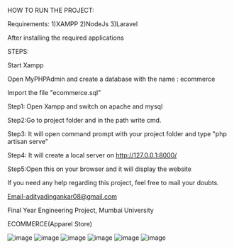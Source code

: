 HOW TO RUN THE PROJECT:


Requirements:
1)XAMPP
2)NodeJs
3)Laravel 

After installing the required applications


STEPS:

Start Xampp

Open MyPHPAdmin and create a database with the name : ecommerce

Import the file "ecommerce.sql"

Step1: Open Xampp and switch on apache and mysql

Step2:Go to project folder and in the path write cmd.

Step3: It will open command prompt with your project folder and type "php artisan serve"

Step4: It will create a local server on http://127.0.0.1:8000/ 

Step5:Open this on your browser and it will display the website

If you need any help regarding this project, feel free to mail your doubts.

Email-adityadingankar08@gmail.com


Final Year Engineering Project, Mumbai University 


ECOMMERCE(Apparel Store)

![image](https://user-images.githubusercontent.com/54596845/138562502-89cdc1e2-53e8-4b6a-8af8-53668c47b52e.png)
![image](https://user-images.githubusercontent.com/54596845/138562512-c7312aa0-a7bc-40ed-a4ae-fcfca10e37df.png)
![image](https://user-images.githubusercontent.com/54596845/138562519-3152f654-3020-46d2-b5f5-20d081f0be19.png)
![image](https://user-images.githubusercontent.com/54596845/138562527-b2a0e977-4f4d-4187-98ab-a8027c1ee97f.png)
![image](https://user-images.githubusercontent.com/54596845/138562542-d50de1bd-2e38-4045-9315-ed197fe92288.png)
![image](https://user-images.githubusercontent.com/54596845/138562611-4671dcb5-0ad5-4b45-9ecc-5681b20c1d6b.png)





